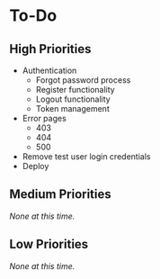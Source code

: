# To-Do

## High Priorities

- Authentication
  - Forgot password process
  - Register functionality
  - Logout functionality
  - Token management
- Error pages
  - 403
  - 404
  - 500
- Remove test user login credentials
- Deploy

## Medium Priorities

_None at this time._

## Low Priorities

_None at this time._
